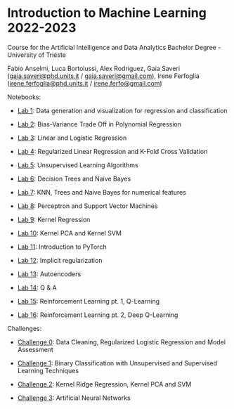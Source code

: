 # Introduction to Machine Learning 2022-2023 

Course for the Artificial Intelligence and Data Analytics Bachelor Degree - University of Trieste

Fabio Anselmi, Luca Bortolussi, Alex Rodriguez, Gaia Saveri (gaia.saveri@phd.units.it / gaia.saveri@gmail.com), Irene Ferfoglia (irene.ferfoglia@phd.units.it / irene.ferfo@gmail.com)

Notebooks: 

* [Lab 1](notebooks/Lab_1.Data_generation_and_visualization_for_regression_and_classification.ipynb): Data generation and visualization for regression and classification 

* [Lab 2](notebooks/Lab-2.Polynomial_Regression_Bias_Variance.ipynb): Bias-Variance Trade Off in Polynomial Regression 

* [Lab 3](notebooks/Lab-3.LinearLogisticRegression.ipynb): Linear and Logistic Regression 

* [Lab 4](notebooks/Lab-4.RegressionAndRegularizations.ipynb): Regularized Linear Regression and K-Fold Cross Validation 

* [Lab 5](notebooks/Lab-5.UnsupervisedLearning.ipynb): Unsupervised Learning Algorithms 

* [Lab 6](notebooks/Lab-6.DecisionTreeNaiveBayes.ipynb): Decision Trees and Naive Bayes

* [Lab 7](notebooks/Lab-7.KNNGaussianNaiveBayesTrees.ipynb): KNN, Trees and Naive Bayes for numerical features
 
* [Lab 8](notebooks/Lab-8.Perceptron_and_SVM.ipynb): Perceptron and Support Vector Machines 

* [Lab 9](notebooks/Lab-9.Kernel_Regression.ipynb): Kernel Regression

* [Lab 10](notebooks/Lab-10.KernelPCA_KernelSVM.ipynb): Kernel PCA and Kernel SVM 

* [Lab 11](notebooks/Lab-11.Pytorch_NN.ipynb): Introduction to PyTorch

* [Lab 12](notebooks/Lab-12.Implicit_regularization.ipynb): Implicit regularization 

* [Lab 13](notebooks/Lab-13.Autoencoders.ipynb): Autoencoders 

* [Lab 14](notebooks/Lab-14.Q&A.ipynb): Q & A

* [Lab 15](notebooks/Lab-15.RL_QLearning.ipynb): Reinforcement Learning pt. 1, Q-Learning

* [Lab 16](notebooks/Lab-16.RL_DeepQLearning.ipynb): Reinforcement Learning pt. 2, Deep Q-Learning 

Challenges:

* [Challenge 0](challenges/challenge-zero.ipynb): Data Cleaning, Regularized Logistic Regression and Model Assessment

* [Challenge 1](challenges/challenge-one.ipynb): Binary Classification with Unsupervised and Supervised Learning Techniques

* [Challenge 2](challenges/challenge_two.ipynb): Kernel Ridge Regression, Kernel PCA and SVM

* [Challenge 3](challenges/challenge-three.ipynb): Artificial Neural Networks
